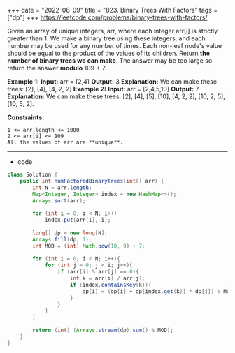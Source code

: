 +++ 
date = "2022-08-09"
title = "823. Binary Trees With Factors"
tags = ["dp"]
+++
https://leetcode.com/problems/binary-trees-with-factors/

Given an array of unique integers, arr, where each integer arr[i] is strictly greater than 1.
We make a binary tree using these integers, and each number may be used for any number of times. Each non-leaf node's value should be equal to the product of the values of its children.
Return __the number of binary trees we can make__. The answer may be too large so return the answer **modulo** 109 + 7.
 
**Example 1:**
**Input:** arr = [2,4] **Output:** 3 **Explanation:** We can make these trees: [2], [4], [4, 2, 2]
**Example 2:**
**Input:** arr = [2,4,5,10] **Output:** 7 **Explanation:** We can make these trees: [2], [4], [5], [10], [4, 2, 2], [10, 2, 5], [10, 5, 2].
 
**Constraints:**
 	
	1 <= arr.length <= 1000 	
	2 <= arr[i] <= 109 	
	All the values of arr are **unique**.

---
- code
```java
class Solution {
    public int numFactoredBinaryTrees(int[] arr) {
        int N = arr.length;
        Map<Integer, Integer> index = new HashMap<>();
        Arrays.sort(arr);
        
        for (int i = 0; i < N; i++)
            index.put(arr[i], i);
        
        long[] dp = new long[N];
        Arrays.fill(dp, 1);
        int MOD = (int) Math.pow(10, 9) + 7;
        
        for (int i = 0; i < N; i++){
            for (int j = 0; j < i; j++){
                if (arr[i] % arr[j] == 0){
                    int k = arr[i] / arr[j];
                    if (index.containsKey(k)){
                        dp[i] = (dp[i] + dp[index.get(k)] * dp[j]) % MOD;
                    }
                }
            }
        }
        
        return (int) (Arrays.stream(dp).sum() % MOD);
    }
}

```
